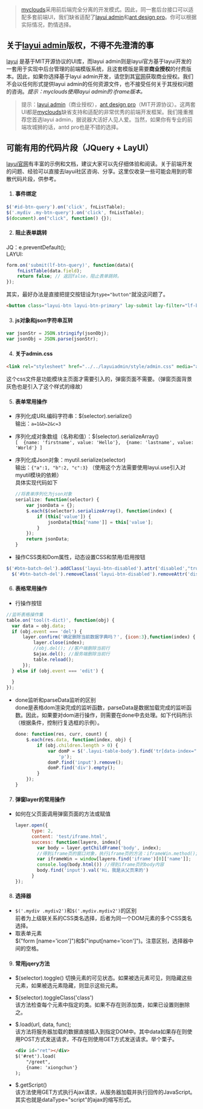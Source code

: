 >[myclouds](https://gitee.com/osworks/MyClouds)采用前后端完全分离的开发模式。因此，同一套后台接口可以适配多套前端UI，我们缺省适配了[layui admin](https://www.layui.com/admin/)和[ant design pro](https://pro.ant.design/index-cn)。你可以根据实际情况，酌情选择。

## 关于[layui admin](https://www.layui.com/admin/)版权，不得不先澄清的事
[layui](https://www.layui.com) 是基于MIT开源协议的UI库，而layui admin则是layui官方基于layui开发的一套用于实现中后台管理的前端模版系统，且这套模版是需要**商业授权**的付费版本。因此，如果你选择基于layui admin开发，请您到其[官网](https://www.layui.com/admin/)获取商业授权。我们不会以任何形式提供layui admin的任何资源文件，也不接受任何关于其授权问题的咨询。*提示：myclouds使用layui admin的 iframe版本。*
> 提示：[layui admin](https://www.layui.com/admin/)（商业授权），[ant design pro](https://pro.ant.design/index-cn)（MIT开源协议）。这两套UI都是[myclouds](https://gitee.com/osworks/MyClouds)缺省支持和适配的非常优秀的前端开发框架。我们隆重推荐您首选layui admin，据说器大活好人见人爱。当然，如果你有专业的前端攻城狮的话，antd pro也是不错的选择。

## 可能有用的代码片段（JQuery + LayUI）
[layui官网](https://www.layui.com)有丰富的示例和文档，建议大家可以先仔细体验和阅读。关于前端开发的问题、经验可以直接去layui社区咨询、分享。这里仅收录一些可能会用到的零散代码片段，供参考。

1. #### 事件绑定
``` javascript
$('#id-btn-query').on('click', fnListTable);  
$('.mydiv .my-btn-query').on('click', fnListTable);
$(document).on("click", function() {});
```
2. #### 阻止表单跳转
JQ：e.preventDefault();  
LAYUI:  
``` javascript
form.on('submit(lf-btn-query)', function(data){
	fnListTable(data.field);
	return false; // 返回false，阻止表单跳转。
});
```
其实，最好办法是直接把提交按钮设为`type="button"`就没这问题了。
``` html
<button class="layui-btn layui-btn-primary" lay-submit lay-filter="lf-btn-query" type="button">
```

3. #### js对象和json字符串互转
``` javascript
var jsonStr = JSON.stringify(jsonObj);
var jsonObj = JSON.parse(jsonStr);
```
4. #### 关于admin.css
``` html
<link rel="stylesheet" href="../../layuiadmin/style/admin.css" media="all">
```
这个css文件是功能模块主页面才需要引入的，弹窗页面不需要。（弹窗页面背景灰色也是引入了这个样式的缘故）

5. #### 表单常用操作
  - 序列化成URL编码字符串：$(selector).serialize()  
     输出：`a=1&b=2&c=3`

  - 序列化成对象数组（名称和值）：$(selector).serializeArray()  
		```
		[ 
		  {name: 'firstname', value: 'Hello'}, 
		  {name: 'lastname', value: 'World'}
		]
		```

  - 序列化成Json对象：myutil.serialize(selector)  
    输出：`{"a":1, "b":2, "c":3}`  （使用这个方法需要使用layui.use引入对myutil模块的依赖）  
	具体实现代码如下  
	``` javascript
	//将表单序列化为json对象
	serialize: function(selector) {
		var jsonData = {};
		$.each($(selector).serializeArray(), function(index) {
			if (this['value']) {
				jsonData[this['name']] = this['value'];
			}
		});
		return jsonData;
	}
	```

  - 操作CSS类和Dom属性，动态设置CSS和禁用/启用按钮
   ``` javascript
   $('#btn-batch-del').addClass('layui-btn-disabled').attr('disabled',"true");
	 $('#btn-batch-del').removeClass('layui-btn-disabled').removeAttr('disabled');
   ```
   
6. #### 表格常用操作
  - 行操作按钮
  ``` javascript
  //监听表格操作集
  table.on('tool(t-dict)', function(obj) {
  	var data = obj.data;
  	if (obj.event === 'del') {
  		layer.confirm('确定删除当前数据字典吗？', {icon:3},function(index) {
  			layer.close(index);
			//obj.del(); //客户端删除当前行
			$ajax.del(); //服务端删除当前行
			table.reload();
  		});
  	} else if (obj.event === 'edit') {
		
  	}
  });
  ```

 - done监听和parseData监听的区别  
   done是表格dom渲染完成的监听函数，parseData是数据加载完成的监听函数。因此，如果要对dom进行操作，则需要在done中去处理。如下代码所示（根据条件，控制行复选框的示例）。
	``` javascript
	done: function(res, curr, count) {
		$.each(res.data, function(index, obj) {
			if (obj.children.length > 0) {
				var domP = $('.layui-table-body').find('tr[data-index="' + obj.lay_table_index + '"]').find('td:first').find(
					'p');
				domP.find('input').remove();
				domP.find('div').empty();
			}
		});
	}
	```

7. #### 弹窗layer的常用操作
  - 如何在父页面调用弹窗页面的方法或赋值
	``` javascript
	layer.open({
		  type: 2,
		  content: 'test/iframe.html',
		  success: function(layero, index){
			var body = layer.getChildFrame('body', index);
			//得到iframe页的窗口对象，执行iframe页的方法：iframeWin.method();
			var iframeWin = window[layero.find('iframe')[0]['name']];
			console.log(body.html()) //得到iframe页的body内容
			body.find('input').val('Hi，我是从父页来的')
		  }
	});      
	```
8. #### 选择器
  - `$('.mydiv .mydiv2')`和`$('.mydiv.mydiv2')`的区别  
	   前者为上级联关系的CSS类名选择，后者为同一个DOM元素的多个CSS类名选择。
  - 取表单元素  
    $("form [name='icon']")和$("input[name='icon']")。注意区别，选择器中间的空格。

9. #### 常用jqery方法
 - $(selector).toggle()
   切换元素的可见状态。如果被选元素可见，则隐藏这些元素，如果被选元素隐藏，则显示这些元素。
   
 - $(selector).toggleClass('class')  
    该方法检查每个元素中指定的类。如果不存在则添加类，如果已设置则删除之。
	
 - $.load(url, data, func);  
    该方法将服务器加载的数据直接插入到指定DOM中。其中data如果存在则使用POST方式发送请求，不存在则使用GET方式发送请求。举个栗子。
	``` html
	<div id="ret"></div>
	$('#ret').load(
		"/greet",
		{name: 'xiongchun'}
	);
	```

 - $.getScript()  
    该方法使用GET方式执行Ajax请求，从服务器加载并执行回传的JavaScript。其实也就是dataType="script"的ajax的缩写形式。